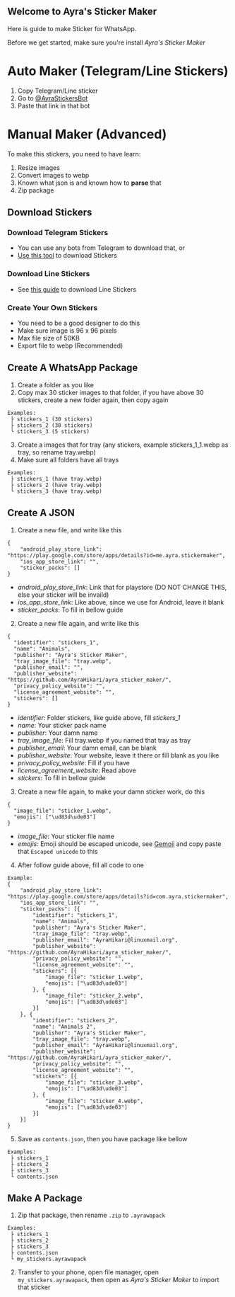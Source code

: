 ## Welcome to Ayra's Sticker Maker

Here is guide to make Sticker for WhatsApp.

Before we get started, make sure you're install *Ayra's Sticker Maker*

# Auto Maker (Telegram/Line Stickers)

1. Copy Telegram/Line sticker
2. Go to [@AyraStickersBot](https://t.me/AyraStickersBot)
3. Paste that link in that bot

# Manual Maker (Advanced)

To make this stickers, you need to have learn:
1. Resize images
2. Convert images to webp
3. Known what json is and known how to __parse__ that
4. Zip package

## Download Stickers

### Download Telegram Stickers

- You can use any bots from Telegram to download that, or
- [Use this tool](https://github.com/Cartmanishere/telegram-sticker-downloader) to download Stickers

### Download Line Stickers

- See [this guide](https://github.com/doubleplusc/Line-sticker-downloader) to download Line Stickers

### Create Your Own Stickers

- You need to be a good designer to do this
- Make sure image is 96 x 96 pixels
- Max file size of 50KB
- Export file to webp (Recommended)

## Create A WhatsApp Package

1. Create a folder as you like
2. Copy max 30 sticker images to that folder, if you have above 30 stickers, create a new folder again, then copy again
```
Examples:
 ├ stickers_1 (30 stickers)
 ├ stickers_2 (30 stickers)
 └ stickers_3 (5 stickers)
```
3. Create a images that for tray (any stickers, example stickers_1_1.webp as tray, so rename tray.webp)
4. Make sure all folders have all trays
```
Examples:
 ├ stickers_1 (have tray.webp)
 ├ stickers_2 (have tray.webp)
 └ stickers_3 (have tray.webp)
```

## Create A JSON

1. Create a new file, and write like this
```
{
    "android_play_store_link": "https://play.google.com/store/apps/details?id=me.ayra.stickermaker",
    "ios_app_store_link": "",
    "sticker_packs": []
}
```
- *android_play_store_link*: Link that for playstore (DO NOT CHANGE THIS, else your sticker will be invaild)
- *ios_app_store_link*: Like above, since we use for Android, leave it blank
- *sticker_packs*: To fill in bellow guide

2. Create a new file again, and write like this
```
{
  "identifier": "stickers_1",
  "name": "Animals",
  "publisher": "Ayra's Sticker Maker",
  "tray_image_file": "tray.webp",
  "publisher_email": "",
  "publisher_website": "https://github.com/AyraHikari/ayra_sticker_maker/",
  "privacy_policy_website": "",
  "license_agreement_website": "",
  "stickers": []
}
```
- *identifier*: Folder stickers, like guide above, fill *stickers_1*
- *name*: Your sticker pack name
- *publisher*: Your damn name
- *tray_image_file*: Fill tray.webp if you named that tray as tray
- *publisher_email*: Your damn email, can be blank
- *publisher_website*: Your website, leave it there or fill blank as you like
- *privacy_policy_website*: Fill if you have
- *license_agreement_website*: Read above
- *stickers*: To fill in bellow guide

3. Create a new file again, to make your damn sticker work, do this
```
{
  "image_file": "sticker_1.webp",
  "emojis": ["\ud83d\ude03"]
}
```
- *image_file*: Your sticker file name
- *emojis*: Emoji should be escaped unicode, see [Gemoji](https://github.com/wooorm/gemoji/blob/master/support.md) and copy paste that `Escaped unicode` to this

4. After follow guide above, fill all code to one
```
Example:
{
    "android_play_store_link": "https://play.google.com/store/apps/details?id=com.ayra.stickermaker",
    "ios_app_store_link": "",
    "sticker_packs": [{
        "identifier": "stickers_1",
        "name": "Animals",
        "publisher": "Ayra's Sticker Maker",
        "tray_image_file": "tray.webp",
        "publisher_email": "AyraHikari@linuxmail.org",
        "publisher_website": "https://github.com/AyraHikari/ayra_sticker_maker/",
        "privacy_policy_website": "",
        "license_agreement_website": "",
        "stickers": [{
            "image_file": "sticker_1.webp",
            "emojis": ["\ud83d\ude03"]
        }, {
            "image_file": "sticker_2.webp",
            "emojis": ["\ud83d\ude03"]
        }]
    }, {
        "identifier": "stickers_2",
        "name": "Animals 2",
        "publisher": "Ayra's Sticker Maker",
        "tray_image_file": "tray.webp",
        "publisher_email": "AyraHikari@linuxmail.org",
        "publisher_website": "https://github.com/AyraHikari/ayra_sticker_maker/",
        "privacy_policy_website": "",
        "license_agreement_website": "",
        "stickers": [{
            "image_file": "sticker_3.webp",
            "emojis": ["\ud83d\ude03"]
        }, {
            "image_file": "sticker_4.webp",
            "emojis": ["\ud83d\ude03"]
        }]
    }]
}
```

5. Save as `contents.json`, then you have package like bellow
```
Examples:
 ├ stickers_1
 ├ stickers_2
 ├ stickers_3
 └ contents.json
```

## Make A Package

1. Zip that package, then rename `.zip` to `.ayrawapack`
```
Examples:
 ├ stickers_1
 ├ stickers_2
 ├ stickers_3
 ├ contents.json
 └ my_stickers.ayrawapack
```
2. Transfer to your phone, open file manager, open `my_stickers.ayrawapack`, then open as *Ayra's Sticker Maker* to import that sticker
